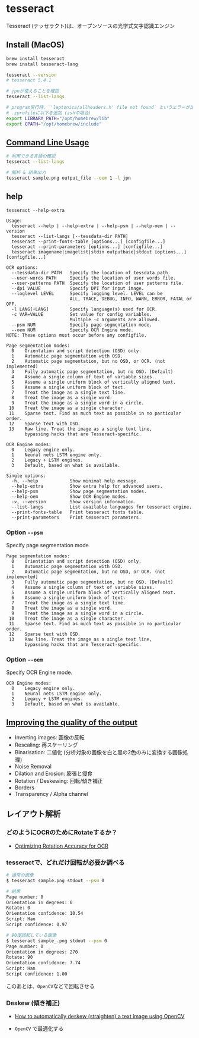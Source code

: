 # tesseract

Tesseract (テッセラクト)は、オープンソースの光学式文字認識エンジン

## Install (MacOS)

```sh
brew install tesseract
brew install tesseract-lang

tesseract --version
# tesseract 5.4.1

# jpnが使えることを確認
tesseract --list-langs

# program実行時、`'leptonica/allheaders.h' file not found` というエラーが出る場合
# .zprofileに以下を追加 (zshの場合)
export LIBRARY_PATH="/opt/homebrew/lib"
export CPATH="/opt/homebrew/include"
```

## [Command Line Usage](https://tesseract-ocr.github.io/tessdoc/Command-Line-Usage.html)

```sh
# 利用できる言語の確認
tesseract --list-langs

# 解析 & 結果出力
tesseract sample.png output_file --oem 1 -l jpn
```

## help

```
tesseract --help-extra

Usage:
  tesseract --help | --help-extra | --help-psm | --help-oem | --version
  tesseract --list-langs [--tessdata-dir PATH]
  tesseract --print-fonts-table [options...] [configfile...]
  tesseract --print-parameters [options...] [configfile...]
  tesseract imagename|imagelist|stdin outputbase|stdout [options...] [configfile...]

OCR options:
  --tessdata-dir PATH   Specify the location of tessdata path.
  --user-words PATH     Specify the location of user words file.
  --user-patterns PATH  Specify the location of user patterns file.
  --dpi VALUE           Specify DPI for input image.
  --loglevel LEVEL      Specify logging level. LEVEL can be
                        ALL, TRACE, DEBUG, INFO, WARN, ERROR, FATAL or OFF.
  -l LANG[+LANG]        Specify language(s) used for OCR.
  -c VAR=VALUE          Set value for config variables.
                        Multiple -c arguments are allowed.
  --psm NUM             Specify page segmentation mode.
  --oem NUM             Specify OCR Engine mode.
NOTE: These options must occur before any configfile.

Page segmentation modes:
  0    Orientation and script detection (OSD) only.
  1    Automatic page segmentation with OSD.
  2    Automatic page segmentation, but no OSD, or OCR. (not implemented)
  3    Fully automatic page segmentation, but no OSD. (Default)
  4    Assume a single column of text of variable sizes.
  5    Assume a single uniform block of vertically aligned text.
  6    Assume a single uniform block of text.
  7    Treat the image as a single text line.
  8    Treat the image as a single word.
  9    Treat the image as a single word in a circle.
 10    Treat the image as a single character.
 11    Sparse text. Find as much text as possible in no particular order.
 12    Sparse text with OSD.
 13    Raw line. Treat the image as a single text line,
       bypassing hacks that are Tesseract-specific.

OCR Engine modes:
  0    Legacy engine only.
  1    Neural nets LSTM engine only.
  2    Legacy + LSTM engines.
  3    Default, based on what is available.

Single options:
  -h, --help            Show minimal help message.
  --help-extra          Show extra help for advanced users.
  --help-psm            Show page segmentation modes.
  --help-oem            Show OCR Engine modes.
  -v, --version         Show version information.
  --list-langs          List available languages for tesseract engine.
  --print-fonts-table   Print tesseract fonts table.
  --print-parameters    Print tesseract parameters.
```

### Option `--psm`

Specify page segmentation mode

```
Page segmentation modes:
  0    Orientation and script detection (OSD) only.
  1    Automatic page segmentation with OSD.
  2    Automatic page segmentation, but no OSD, or OCR. (not implemented)
  3    Fully automatic page segmentation, but no OSD. (Default)
  4    Assume a single column of text of variable sizes.
  5    Assume a single uniform block of vertically aligned text.
  6    Assume a single uniform block of text.
  7    Treat the image as a single text line.
  8    Treat the image as a single word.
  9    Treat the image as a single word in a circle.
 10    Treat the image as a single character.
 11    Sparse text. Find as much text as possible in no particular order.
 12    Sparse text with OSD.
 13    Raw line. Treat the image as a single text line,
       bypassing hacks that are Tesseract-specific.
```

### Option `--oem`

Specify OCR Engine mode.

```
OCR Engine modes:
  0    Legacy engine only.
  1    Neural nets LSTM engine only.
  2    Legacy + LSTM engines.
  3    Default, based on what is available.
```

## [Improving the quality of the output](https://github.com/tesseract-ocr/tessdoc/blob/main/ImproveQuality.md)

- Inverting images: 画像の反転
- Rescaling: 再スケーリング
- Binarisation: 二値化 (分析対象の画像を白と黒の2色のみに変換する画像処理)
- Noise Removal
- Dilation and Erosion: 膨張と侵食
- Rotation / Deskewing: 回転/傾き補正
- Borders
- Transparency / Alpha channel

## レイアウト解析

### どのようにOCRのためにRotateするか？

- [Optimizing Rotation Accuracy for OCR](https://indiantechwarrior.medium.com/optimizing-rotation-accuracy-for-ocr-fbfb785c504b)


### tesseractで、どれだけ回転が必要か調べる

```sh
# 通常の画像
$ tesseract sample.png stdout --psm 0

# 結果
Page number: 0
Orientation in degrees: 0
Rotate: 0
Orientation confidence: 10.54
Script: Han
Script confidence: 0.97

# 90度回転している画像
$ tesseract sample_.png stdout --psm 0
Page number: 0
Orientation in degrees: 270
Rotate: 90
Orientation confidence: 7.74
Script: Han
Script confidence: 1.00
```

このあとは、`OpenCV`などで回転させる

### Deskew (傾き補正)

- [How to automatically deskew (straighten) a text image using OpenCV](https://becominghuman.ai/how-to-automatically-deskew-straighten-a-text-image-using-opencv-a0c30aed83df)

- `OpenCV` で最適化する